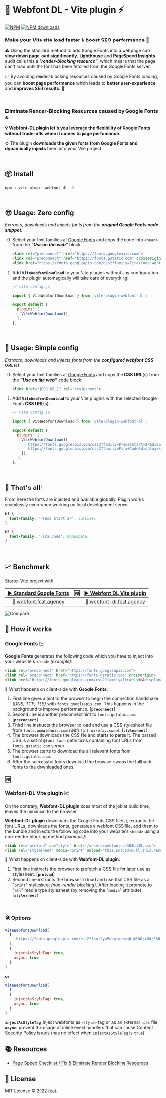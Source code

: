# 🔌 **Webfont DL** - Vite plugin ⚡

[![NPM](https://img.shields.io/npm/v/vite-plugin-webfont-dl)](https://www.npmjs.com/package/vite-plugin-webfont-dl)
[![NPM downloads](https://img.shields.io/npm/dt/vite-plugin-webfont-dl)](https://www.npmjs.com/package/vite-plugin-webfont-dl)


### **Make your Vite site load faster & boost SEO performance 🚀**

⚠️ Using the standard method to add Google Fonts into a webpage can **slow down page load significantly.** **Lighthouse** and **PageSpeed Insights** audit calls this a **<i>"render-blocking resource"</i>**, which means that the page can't load until the font has been fetched from the Google Fonts server.

📈 By avoiding render-blocking resources caused by Google Fonts loading, you can **boost page performance** which leads to **better user-experience** and **improves SEO results**. 🔎

<br>

### **Eliminate Render-Blocking Resources caused by Google Fonts 🔝**

**💡 Webfont-DL plugin let's you leverage the flexibility of Google Fonts without trade-offs when it comes to page perfomance.**

⚙️ The plugin **downloads the given fonts from Google Fonts and dynamically injects** them into your Vite project.

<br>

## 📦 Install
```bash
npm i vite-plugin-webfont-dl -D
```

<br>

## 😎 Usage: **Zero config**

*Extracts, downloads and injects fonts from the **original Google Fonts code snippet**.*

0. Select your font families at [Google Fonts](https://fonts.google.com) and copy the code into `<head>` from the **<i>"Use on the web"</i>** block:
	```html
	<link rel="preconnect" href="https://fonts.googleapis.com">
	<link rel="preconnect" href="https://fonts.gstatic.com" crossorigin>
	<link href="https://fonts.googleapis.com/css2?family=Fira+Code:wght@300;400&family=Roboto:wght@100&display=swap" rel="stylesheet">
	```
1. Add **`ViteWebfontDownload`** to your Vite plugins without any configuration and the plugin automagically will take care of everything:
	```js
	// vite.config.js

	import { ViteWebfontDownload } from 'vite-plugin-webfont-dl';

	export default {
	  plugins: [
	    ViteWebfontDownload(),
	  ],
	};
	```

<br>

## 🦄 Usage: **Simple config**

*Extracts, downloads and injects fonts from the **configured webfont CSS URL(s)**.*

0. Select your font families at [Google Fonts](https://fonts.google.com) and copy the **CSS URL**(s) from the **<i>"Use on the web"</i>** code block:
	```html
	<link href="[CSS URL]" rel="stylesheet">
	```
1. Add **`ViteWebfontDownload`** to your Vite plugins with the selected Google Fonts **CSS URL**(s):
	```js
	// vite.config.js

	import { ViteWebfontDownload } from 'vite-plugin-webfont-dl';

	export default {
	  plugins: [
	    ViteWebfontDownload([
	      'https://fonts.googleapis.com/css2?family=Press+Start+2P&display=swap',
	      'https://fonts.googleapis.com/css2?family=Fira+Code&display=swap'
	    ]),
	  ],
	};
	```

<br>

## 🚀 That's all!
From here the fonts are injected and available globally. Plugin works seamlessly even when working on local development server.


```css
h1 {
  font-family: 'Press Start 2P', cursive;
}

h2 {
  font-family: 'Fira Code', monospace;
}
```

<br>

## 📈 Benchmark
[Starter Vite project](https://github.com/vitejs/vite/tree/main/packages/create-vite/template-vanilla) with

| [▶️ Standard **Google Fonts**](https://pagespeed.web.dev/report?url=https%3A%2F%2Fwebfont.feat.agency%2F) | 🆚 | [▶️ **Webfont DL** Vite plugin](https://pagespeed.web.dev/report?url=https%3A%2F%2Fwebfont-dl.feat.agency%2F) |
|:---:|:---:|:---:|
| [🔗 webfont.feat.agency](https://webfont.feat.agency) | | [🔗 webfont-dl.feat.agency](https://webfont-dl.feat.agency) |

![Compare](./img/compare.png)


## 🔮 How it works

### **Google Fonts** 📉

**Google Fonts** generates the following code which you have to inject into your website's `<head>` <i>(example)</i>:

```html
<link rel="preconnect" href="https://fonts.googleapis.com">
<link rel="preconnect" href="https://fonts.gstatic.com" crossorigin>
<link href="https://fonts.googleapis.com/css2?family=Fira+Code&display=swap" rel="stylesheet">
```

📱 What happens on client-side with **Google Fonts**:
1. First line gives a hint to the browser to begin the connection handshake <i>(DNS, TCP, TLS)</i> with `fonts.googleapis.com`. This happens in the background to improve performance. [**`preconnect`**]
1. Second line is another preconnect hint to `fonts.gstatic.com`. [**`preconnect`**]
1. Third line instructs the browser to load and use a CSS stylesheet file from `fonts.googleapis.com` <i>(with [`font-display:swap`](https://developer.mozilla.org/en-US/docs/Web/CSS/@font-face/font-display#values))</i>. [**`stylesheet`**]
1. The browser downloads the CSS file and starts to parse it. The parsed CSS is a set of `@font-face` definitions containing font URLs from `fonts.gstatic.com` server.
1. The browser starts to download the all relevant fonts from `fonts.gstatic.com`.
1. After the successful fonts download the browser swaps the fallback fonts to the downloaded ones.

### 🆚

### **Webfont-DL** Vite plugin 📈

On the contrary, **Webfont-DL plugin** does most of the job at build time, leaves the minimum to the browser.

**Webfont-DL plugin** downloads the Google Fonts CSS file(s), extracts the font URLs, downloads the fonts, generates a webfont CSS file, add them to the bundle and injects the following code into your website's `<head>` using a non-render blocking method <i>(example)</i>:

```html
<link rel="preload" as="style" href="/assets/webfonts.b904bd45.css">
<link rel="stylesheet" media="print" onload="this.onload=null;this.removeAttribute('media');" href="/assets/webfonts.b904bd45.css">
```

📱 What happens on client-side with **Webfont-DL plugin**:
1. First line instructs the browser to prefetch a CSS file for later use as stylesheet. [**`preload`**]
1. Second line instructs the browser to load and use that CSS file as a "`print`" stylesheet <i>(non-render blocking)</i>. After loading it promote to "`all`" media type stylesheet (by removing the "`media`" attribute). [**`stylesheet`**]

<br>

### 🛠️ **Options**
```js
ViteWebfontDownload(
  [
    'https://fonts.googleapis.com/css2?family=Poppins:wght@300;400;500;600;700&display=swap'
  ],
  {
	injectAsStyleTag: true,
    async: true
  }
)
```

**or**

```js
ViteWebfontDownload(
  [],
  {
	injectAsStyleTag: true,
    async: true
  }
)
```

**`injectAsStyleTag`**: inject webfonts as `<style>` tag or as an external `.css` file
**`async`**: prevent the usage of inline event handlers that can cause Content Security Policy issues (has no effect when `injectAsStyleTag` is `true`)

## 📚 Resources
* [Page Speed Checklist / Fix & Eliminate Render Blocking Resources](https://pagespeedchecklist.com/eliminate-render-blocking-resources)


## 📄 License

MIT License © 2022 [feat.](https://feat.agency)


